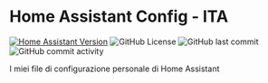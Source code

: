 # Home Assistant Config - ITA
[![Home Assistant Version](https://img.shields.io/badge/HA%20Version-2024.12.5%20-blue?style=for-the-badge)](https://github.com/home-assistant/core/releases/tag/2024.12.5)
![GitHub License](https://img.shields.io/github/license/antoniochiumiento/Home-Assistant-Config-ITA?style=for-the-badge)
![GitHub last commit](https://img.shields.io/github/last-commit/antoniochiumiento/Home-Assistant-Config-ITA?style=for-the-badge)
![GitHub commit activity](https://img.shields.io/github/commit-activity/w/antoniochiumiento/Home-Assistant-Config-ITA?style=for-the-badge)

I miei file di configurazione personale di Home Assistant
